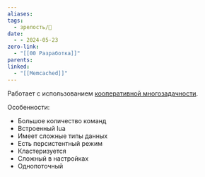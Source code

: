```yaml
---
aliases: 
tags:
  - зрелость/🌱
date:
  - - 2024-05-23
zero-link:
  - "[[00 Разработка]]"
parents: 
linked:
  - "[[Memcached]]"
---
```

Работает с использованием [кооперативной многозадачности](Кооперативная%20многозадачность.md).

Особенности:
- Большое количество команд
- Встроенный lua
- Имеет сложные типы данных
- Есть персистентный режим
- Кластеризуется
- Сложный в настройках
- Однопоточный